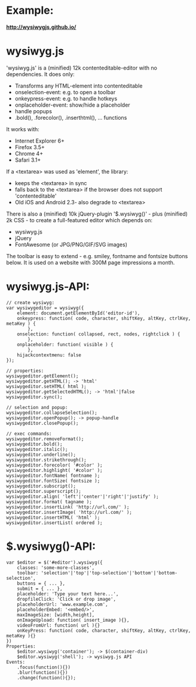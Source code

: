 Example:
==========
**http://wysiwygjs.github.io/**

wysiwyg.js
==========

'wysiwyg.js' is a (minified) 12k contenteditable-editor with no dependencies.
It does only:
* Transforms any HTML-element into contenteditable
* onselection-event: e.g. to open a toolbar
* onkeypress-event: e.g. to handle hotkeys
* onplaceholder-event: show/hide a placeholder
* handle popups
* .bold(), .forecolor(), .inserthtml(), ... functions

It works with:
* Internet Explorer 6+
* Firefox 3.5+
* Chrome 4+
* Safari 3.1+

If a &lt;textarea&gt; was used as 'element', the library:
* keeps the &lt;textarea&gt; in sync
* falls back to the &lt;textarea&gt; if the browser does not support 'contenteditable'
* Old iOS and Android 2.3- also degrade to &lt;textarea&gt;

There is also a (minified) 10k jQuery-plugin '$.wysiwyg()' - plus (minified) 2k CSS -
to create a full-featured editor which depends on:
* wysiwyg.js
* jQuery
* FontAwesome (or JPG/PNG/GIF/SVG images)

The toolbar is easy to extend - e.g. smiley, fontname and fontsize buttons below.
It is used on a website with 300M page impressions a month.

wysiwyg.js-API:
==========
````
// create wysiwyg:
var wysiwygeditor = wysiwyg({
    element: document.getElementById('editor-id'),
    onkeypress: function( code, character, shiftKey, altKey, ctrlKey, metaKey ) {
        },
    onselection: function( collapsed, rect, nodes, rightclick ) {
        },
    onplaceholder: function( visible ) {
        },
    hijackcontextmenu: false
});

// properties:
wysiwygeditor.getElement();
wysiwygeditor.getHTML(); -> 'html'
wysiwygeditor.setHTML( html );
wysiwygeditor.getSelectedHTML(); -> 'html'|false
wysiwygeditor.sync();

// selection and popup:
wysiwygeditor.collapseSelection();
wysiwygeditor.openPopup(); -> popup-handle
wysiwygeditor.closePopup();

// exec commands:
wysiwygeditor.removeFormat();
wysiwygeditor.bold();
wysiwygeditor.italic();
wysiwygeditor.underline();
wysiwygeditor.strikethrough();
wysiwygeditor.forecolor( '#color' );
wysiwygeditor.highlight( '#color' );
wysiwygeditor.fontName( fontname );
wysiwygeditor.fontSize( fontsize );
wysiwygeditor.subscript();
wysiwygeditor.superscript();
wysiwygeditor.align( 'left'|'center'|'right'|'justify' );
wysiwygeditor.format( tagname );
wysiwygeditor.insertLink( 'http://url.com/' );
wysiwygeditor.insertImage( 'http://url.com/' );
wysiwygeditor.insertHTML( 'html' );
wysiwygeditor.insertList( ordered );
````

$.wysiwyg()-API:
==========
````
var $editor = $('#editor').wysiwyg({
    classes: 'some-more-classes',
    toolbar: 'selection'|'top'|'top-selection'|'bottom'|'bottom-selection',
    buttons = { ... },
    submit = { ... },
    placeholder: 'Type your text here...',
    dropfileClick: 'Click or drop image',
    placeholderUrl: 'www.example.com',
    placeholderEmbed: '<embed/>',
    maxImageSize: [width,height],
    onImageUpload: function( insert_image ){},
    videoFromUrl: function( url ){}
    onKeyPress: function( code, character, shiftKey, altKey, ctrlKey, metaKey ){}
})
Properties:
    $editor.wysiwyg('container'); -> $(container-div)
    $editor.wysiwyg('shell'); -> wysiwyg.js API
Events:
    .focus(function(){})
    .blur(function(){})
    .change(function(){});
````
